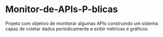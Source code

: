 # Monitor-de-APIs-P-blicas
Projeto com objetivo de monitorar algumas APIs construindo um sistema capaz de coletar dados periodicamente e exibir métricas e gráficos.
